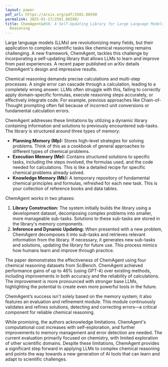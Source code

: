 ```yaml
---
layout: paper
pdf_url: https://arxiv.org/pdf/2501.06590
permalink: 2025-01-17/2501.06590/
title: ChemAgent&#58; A Self-Updating Library for Large Language Models Improves Chemical
  Reasoning
---
```




Large language models (LLMs) are revolutionizing many fields, but their application to complex scientific tasks like chemical reasoning remains challenging.  A new framework, ChemAgent, tackles this challenge by incorporating a self-updating library that allows LLMs to learn and improve from past experiences.  A recent paper published on arXiv details ChemAgent's design and impressive results.

Chemical reasoning demands precise calculations and multi-step processes. A single error can cascade through a calculation, leading to a completely wrong answer.  LLMs often struggle with this, failing to correctly apply domain-specific formulas, execute reasoning steps accurately, or effectively integrate code. For example, previous approaches like Chain-of-Thought prompting often fail because of incorrect unit conversions or fundamental calculation errors.

ChemAgent addresses these limitations by utilizing a dynamic library containing information and solutions to previously encountered sub-tasks.  The library is structured around three types of memory:

* **Planning Memory (Mp):**  Stores high-level strategies for solving problems. Think of this as a cookbook of general approaches to different types of chemical problems.
* **Execution Memory (Me):**  Contains structured solutions to specific tasks, including the steps involved, the formulas used, and the code needed for calculations. This is like a detailed recipe for specific chemical problems already solved.
* **Knowledge Memory (Mk):**  A temporary repository of fundamental chemical principles and formulas, refreshed for each new task. This is your collection of reference books and data tables.

ChemAgent works in two phases:

1. **Library Construction:** The system initially builds the library using a development dataset, decomposing complex problems into smaller, more manageable sub-tasks.  Solutions to these sub-tasks are stored in the library's memory components.
2. **Inference and Dynamic Updating:** When presented with a new problem, ChemAgent decomposes it into sub-tasks and retrieves relevant information from the library.  If necessary, it generates new sub-tasks and solutions, updating the library for future use.  This process mimics how humans learn and improve through practice.

The paper demonstrates the effectiveness of ChemAgent using four chemical reasoning datasets from SciBench.  ChemAgent achieved performance gains of up to 46% (using GPT-4) over existing methods, including improvements in both accuracy and the reliability of calculations. The improvement is more pronounced with stronger base LLMs, highlighting the potential to create even more powerful tools in the future.

ChemAgent’s success isn't solely based on the memory system; it also features an evaluation and refinement module. This module continuously validates and refines solutions, detecting and correcting errors—a critical component for reliable chemical reasoning.

While promising, the authors acknowledge limitations.  ChemAgent's computational cost increases with self-exploration, and further improvements to memory management and error detection are needed. The current evaluation primarily focused on chemistry, with limited exploration of other scientific domains.  Despite these limitations, ChemAgent provides a significant step forward in applying LLMs to complex chemical reasoning and points the way towards a new generation of AI tools that can learn and adapt to scientific challenges.